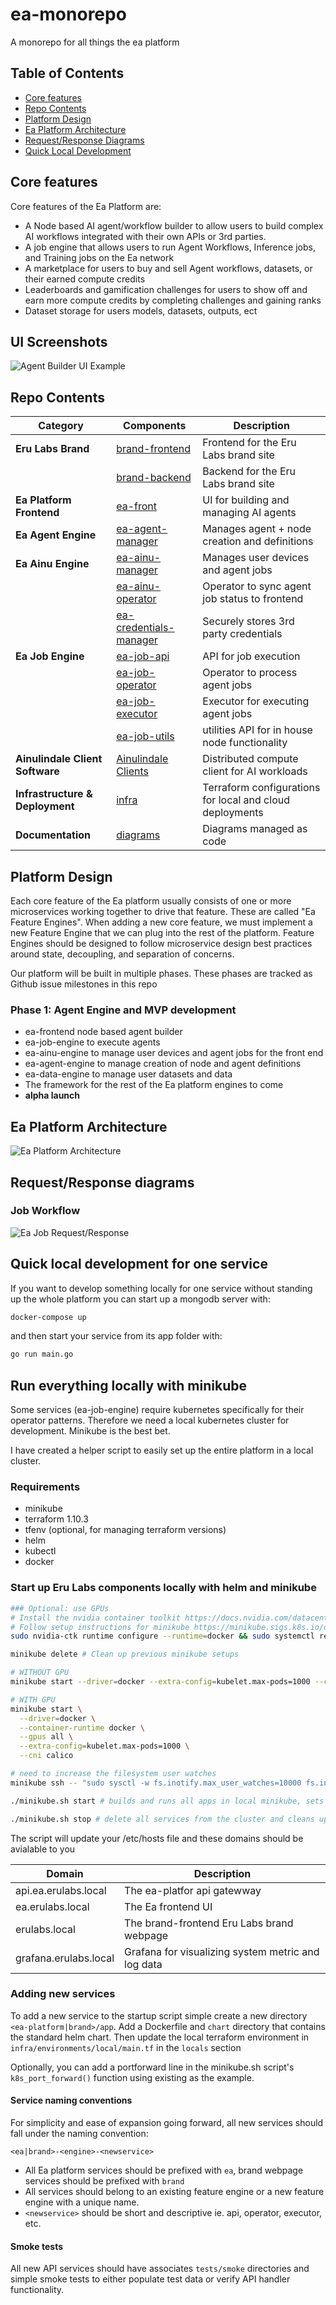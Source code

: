 # ea-monorepo
A monorepo for all things the ea platform

## Table of Contents
- [Core features](#core-features)
- [Repo Contents](#repo-contents)
- [Platform Design](#platform-design)
- [Ea Platform Architecture](#ea-platform-architecture)
- [Request/Response Diagrams](#requestresponse-diagrams)
- [Quick Local Development](#quick-local-development)

## Core features
Core features of the Ea Platform are:
- A Node based AI agent/workflow builder to allow users to build complex AI workflows integrated with their own APIs or 3rd parties. 
- A job engine that allows users to run Agent Workflows, Inference jobs, and Training jobs on the Ea network
- A marketplace for users to buy and sell Agent workflows, datasets, or their earned compute credits 
- Leaderboards and gamification challenges for users to show off and earn more compute credits by completing challenges and gaining ranks
- Dataset storage for users models, datasets, outputs, ect

## UI Screenshots
![Agent Builder UI Example](docs/screenshots/agent-builder.png)


## Repo Contents

| Category | Components | Description |
|----------|-----------|-------------|
| **Eru Labs Brand** | [brand-frontend](brand/brand-frontend/README.md) | Frontend for the Eru Labs brand site |
|  | [brand-backend](brand/brand-backend/README.md) | Backend for the Eru Labs brand site |
| **Ea Platform Frontend** | [ea-front](ea-platform/ea-front/README.md) | UI for building and managing AI agents |
| **Ea Agent Engine** | [ea-agent-manager](ea-platform/ea-agent-manager/README.md) | Manages agent + node creation and definitions |
| **Ea Ainu Engine** | [ea-ainu-manager](ea-platform/ea-ainu-manager/README.md) | Manages user devices and agent jobs |
|  | [ea-ainu-operator](ea-platform/ea-ainu-operator/README.md) | Operator to sync agent job status to frontend |
|  | [ea-credentials-manager](ea-platform/ea-credentials-manager/README.md) | Securely stores 3rd party credentials |
| **Ea Job Engine** | [ea-job-api](ea-platform/ea-job-api/README.md) | API for job execution |
|  | [ea-job-operator](ea-platform/ea-job-operator/README.md) | Operator to process agent jobs |
|  | [ea-job-executor](ea-platform/ea-job-executor/README.md) | Executor for executing agent jobs |
|  | [ea-job-utils](ea-platform/ea-job-utils/README.md) | utilities API for in house node functionality |
| **Ainulindale Client Software** | [Ainulindale Clients](ainulindale-client/README.md) | Distributed compute client for AI workloads |
| **Infrastructure & Deployment** | [infra](infra/README.md) | Terraform configurations for local and cloud deployments |
| **Documentation** | [diagrams](docs/diagrams/README.md) | Diagrams managed as code |



## Platform Design
Each core feature of the Ea platform usually consists of one or more microservices working together to drive that feature. These are called "Ea Feature Engines". When adding a new core feature, we must implement a new Feature Engine that we can plug into the rest of the platform. Feature Engines should be designed to follow microservice design best practices around state, decoupling, and separation of concerns. 

Our platform will be built in multiple phases. These phases are tracked as Github issue milestones in this repo

### Phase 1: Agent Engine and MVP development
- ea-frontend node based agent builder
- ea-job-engine to execute agents
- ea-ainu-engine to manage user devices and agent jobs for the front end
- ea-agent-engine to manage creation of node and agent definitions
- ea-data-engine to manage user datasets and data
- The framework for the rest of the Ea platform engines to come
- **alpha launch**

## Ea Platform Architecture
![Ea Platform Architecture](docs/diagrams/eru_labs.png)

## Request/Response diagrams
### Job Workflow
![Ea Job Request/Response](docs/diagrams/job_request_response.png)


## Quick local development for one service
If you want to develop something locally for one service without standing up the whole platform you can start up a mongodb server with:
```bash
docker-compose up
```
and then start your service from its app folder with:
```bash
go run main.go
```

## Run everything locally with minikube
Some services (ea-job-engine) require kubernetes specifically for their operator patterns. Therefore we need a local kubernetes cluster for development. Minikube is the best bet. 

I have created a helper script to easily set up the entire platform in a local cluster.

### Requirements
- minikube
- terraform 1.10.3
- tfenv (optional, for managing terraform versions)
- helm
- kubectl
- docker

### Start up Eru Labs components locally with helm and minikube
```bash
### Optional: use GPUs
# Install the nvidia container toolkit https://docs.nvidia.com/datacenter/cloud-native/container-toolkit/latest/install-guide.html
# Follow setup instructions for minikube https://minikube.sigs.k8s.io/docs/tutorials/nvidia/
sudo nvidia-ctk runtime configure --runtime=docker && sudo systemctl restart docker

minikube delete # Clean up previous minikube setups

# WITHOUT GPU
minikube start --driver=docker --extra-config=kubelet.max-pods=1000 --cni calico

# WITH GPU
minikube start \
  --driver=docker \
  --container-runtime docker \
  --gpus all \
  --extra-config=kubelet.max-pods=1000 \
  --cni calico

# need to increase the filesystem user watches
minikube ssh -- "sudo sysctl -w fs.inotify.max_user_watches=10000 fs.inotify.max_user_instances=1000 fs.file-max=50000 && ulimit -n 50000"

./minikube.sh start # builds and runs all apps in local minikube, sets up portforwarding for local development, seeds test data, runs smoke tests

./minikube.sh stop # delete all services from the cluster and cleans up portforwarding processes
```
The script will update your /etc/hosts file and these domains should be avialable to you

| Domain | Description | 
|----------|-----------|
| api.ea.erulabs.local | The ea-platfor api gatewway |
| ea.erulabs.local | The Ea frontend UI |
| erulabs.local | The brand-frontend Eru Labs brand webpage |
| grafana.erulabs.local | Grafana for visualizing system metric and log data |

### Adding new services
To add a new service to the startup script simple create a new directory `<ea-platform|brand>/app`. Add a Dockerfile and `chart` directory that contains the standard helm chart. Then update the local terraform environment in `infra/environments/local/main.tf` in the `locals` section

Optionally, you can add a portforward line in the minikube.sh script's `k8s_port_forward()` function using existing as the example. 

#### Service naming conventions
For simplicity and ease of expansion going forward, all new services should fall under the naming convention:
```
<ea|brand>-<engine>-<newservice>
```

- All Ea platform services should be prefixed with `ea`, brand webpage services should be prefixed with `brand`
- All services should belong to an existing feature engine or a new feature engine with a unique name. 
- `<newservice>` should be short and descriptive ie. api, operator, executor, etc. 


#### Smoke tests
All new API services should have associates `tests/smoke` directories and simple smoke tests to either populate test data or verify API handler functionality. 

